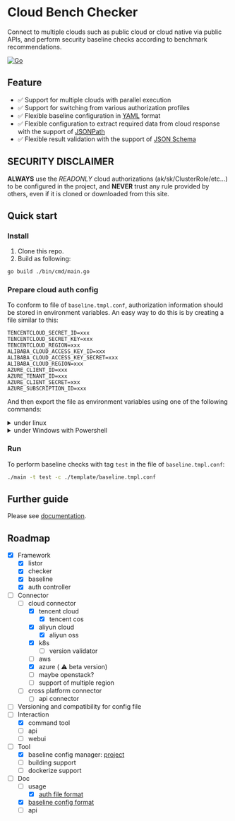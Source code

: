 # Cloud Bench Checker

Connect to multiple clouds such as public cloud or cloud native via public APIs, and perform security baseline checks according to benchmark recommendations.

[![Go](https://github.com/S3Studio/cloud-bench-checker/actions/workflows/go_test.yml/badge.svg)](https://github.com/S3Studio/cloud-bench-checker/actions/workflows/go_test.yml)

## Feature
* :white_check_mark: Support for multiple clouds with parallel execution
* :white_check_mark: Support for switching from various authorization profiles
* :white_check_mark: Flexible baseline configuration in [YAML](https://yaml.org/) format
* :white_check_mark: Flexible configuration to extract required data from cloud response with the support of [JSONPath](https://goessner.net/articles/JsonPath/)
* :white_check_mark: Flexible result validation with the support of [JSON Schema](https://json-schema.org/)

## SECURITY DISCLAIMER
**ALWAYS** use the *READONLY* cloud authorizations (ak/sk/ClusterRole/etc...) to be configured in the project, and **NEVER** trust any rule provided by others, even if it is cloned or downloaded from this site.

## Quick start
### Install
1. Clone this repo.
1. Build as following:
```sh
go build ./bin/cmd/main.go
``` 

### Prepare cloud auth config
To conform to file of `baseline.tmpl.conf`, authorization information should be stored in environment variables.
An easy way to do this is by creating a file similar to this:
```
TENCENTCLOUD_SECRET_ID=xxx
TENCENTCLOUD_SECRET_KEY=xxx
TENCENTCLOUD_REGION=xxx
ALIBABA_CLOUD_ACCESS_KEY_ID=xxx
ALIBABA_CLOUD_ACCESS_KEY_SECRET=xxx
ALIBABA_CLOUD_REGION=xxx
AZURE_CLIENT_ID=xxx
AZURE_TENANT_ID=xxx
AZURE_CLIENT_SECRET=xxx
AZURE_SUBSCRIPTION_ID=xxx
```
And then export the file as environment variables using one of the following commands:

<details><summary>under linux</summary>

```sh
export $(cat ./env.txt)
```
</details>

<details><summary>under Windows with Powershell</summary>

```powershell
(Get-Content .\env.txt).ForEach({ $name, $value = $_ -Split "="; Set-Item -Path "env:$name" -Value $value })
```
</details>

### Run
To perform baseline checks with tag `test` in the file of `baseline.tmpl.conf`:
```sh
./main -t test -c ./template/baseline.tmpl.conf
```

## Further guide
Please see [documentation](doc).

## Roadmap
- [x] Framework
    - [x] listor
    - [x] checker
    - [x] baseline
    - [x] auth controller
- [ ] Connector
    - [ ] cloud connector
        - [x] tencent cloud
            - [x] tencent cos
        - [x] aliyun cloud
            - [x] aliyun oss
        - [x] k8s
            - [ ] version validator
        - [ ] aws
        - [x] azure ( :warning: beta version)
        - [ ] maybe openstack?
        - [ ] support of multiple region
    - [ ] cross platform connector
        - [ ] api connector
- [ ] Versioning and compatibility for config file
- [ ] Interaction
    - [x] command tool
    - [ ] api
    - [ ] webui
- [ ] Tool
    - [x] baseline config manager: [project](example/baseline_manager)
    - [ ] building support
    - [ ] dockerize support
- [ ] Doc
    - [ ] usage
        - [x] [auth file format](doc/Auth.md)
    - [x] [baseline config format](doc/Baseline.md)
    - [ ] api
